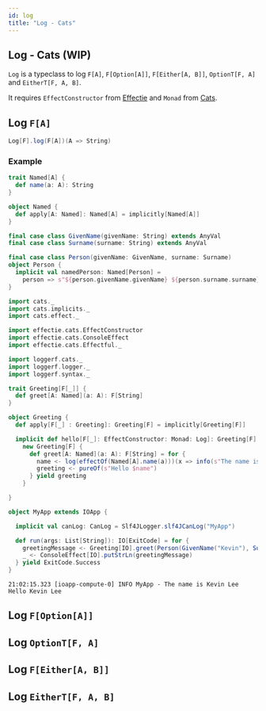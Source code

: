 ```yaml
---
id: log
title: "Log - Cats"
---
```


## Log - Cats (WIP)

`Log` is a typeclass to log `F[A]`, `F[Option[A]]`, `F[Either[A, B]]`, `OptionT[F, A]` and `EitherT[F, A, B]`.

It requires `EffectConstructor` from [Effectie](https://kevin-lee.github.io/effectie) and `Monad` from [Cats](https://typelevel.org/cats).

## Log `F[A]`
```scala
Log[F].log(F[A])(A => String)
```

### Example
```scala mdoc:reset-object
trait Named[A] {
  def name(a: A): String
}

object Named {
  def apply[A: Named]: Named[A] = implicitly[Named[A]]
}

final case class GivenName(givenName: String) extends AnyVal
final case class Surname(surname: String) extends AnyVal

final case class Person(givenName: GivenName, surname: Surname)
object Person {
  implicit val namedPerson: Named[Person] =
    person => s"${person.givenName.givenName} ${person.surname.surname}"
}

import cats._
import cats.implicits._
import cats.effect._

import effectie.cats.EffectConstructor
import effectie.cats.ConsoleEffect
import effectie.cats.Effectful._

import loggerf.cats._
import loggerf.logger._
import loggerf.syntax._

trait Greeting[F[_]] {
  def greet[A: Named](a: A): F[String]
}

object Greeting {
  def apply[F[_] : Greeting]: Greeting[F] = implicitly[Greeting[F]]

  implicit def hello[F[_]: EffectConstructor: Monad: Log]: Greeting[F] =
    new Greeting[F] {
      def greet[A: Named](a: A): F[String] = for {
        name <- log(effectOf(Named[A].name(a)))(x => info(s"The name is $x"))
        greeting <- pureOf(s"Hello $name")
      } yield greeting
    }

}

object MyApp extends IOApp {

  implicit val canLog: CanLog = Slf4JLogger.slf4JCanLog("MyApp")

  def run(args: List[String]): IO[ExitCode] = for {
    greetingMessage <- Greeting[IO].greet(Person(GivenName("Kevin"), Surname("Lee")))
    _ <- ConsoleEffect[IO].putStrLn(greetingMessage)
  } yield ExitCode.Success
}

```
```
21:02:15.323 [ioapp-compute-0] INFO MyApp - The name is Kevin Lee
Hello Kevin Lee
```

## Log `F[Option[A]]`

## Log `OptionT[F, A]`

## Log `F[Either[A, B]]`

## Log `EitherT[F, A, B]`
